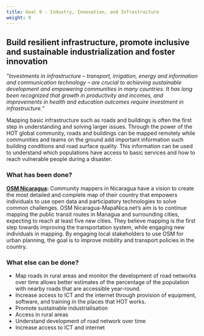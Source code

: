 ```yaml
---
title: Goal 9 - Industry, Innovation, and Infrastructure
weight: 9
---
```


## Build resilient infrastructure, promote inclusive and sustainable industrialization and foster innovation

_"Investments in infrastructure – transport, irrigation, energy and information and communication technology – are crucial to achieving sustainable development and empowering communities in many countries. It has long been recognized that growth in productivity and incomes, and improvements in health and education outcomes require investment in infrastructure."_

Mapping basic infrastructure such as roads and buildings is often the first step in understanding and solving larger issues. Through the power of the HOT global community, roads and buildings can be mapped remotely while communities and teams on the ground add important information such building conditions and road surface quality. This information can be used to understand which populations have access to basic services and how to reach vulnerable people during a disaster. 

### What has been done? 

**[OSM Nicaragua](https://www.hotosm.org/projects/public_transportation_map_for_managua):** Community mappers in Nicaragua have a vision to create the most detailed and complete map of their country that empowers individuals to use open data and participatory technologies to solve common challenges. OSM Nicaragua-MapaNica.net’s aim is to continue mapping the public transit routes in Managua and surrounding cities, expecting to reach at least five new cities. They believe mapping is the first step towards improving the transportation system, while engaging new individuals in mapping. By engaging local stakeholders to use OSM for urban planning, the goal is to improve mobility and transport policies in the country. 

### What else can be done? 



*   Map roads in rural areas and monitor the development of road networks over time allows better estimates of the percentage of the population with nearby roads that are accessible year-round.
*   Increase access to ICT and the internet through provision of equipment, software, and training in the places that HOT works. 
*   Promote sustainable industrialisation
*   Access in rural areas
*   Understand development of road network over time
*   Increase access to ICT and internet

